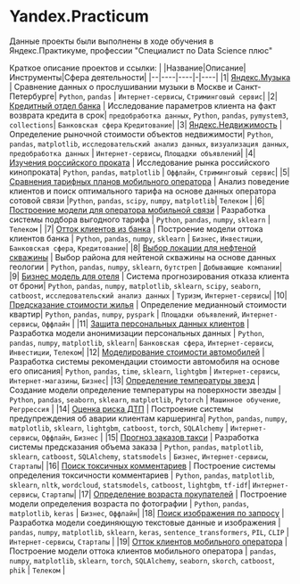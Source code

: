 # Yandex.Practicum

Данные проекты были выполнены в ходе обучения в Яндекс.Практикуме, профессии "Специалист по Data Science плюс"

Краткое описание проектов и ссылки:
| |Название|Описание|Инструменты|Сфера деятельности|
|--|----|----|-|----|
|1| [Яндекс.Музыка](https://github.com/Dmitriysind/Yandex.Practicum/tree/main/01_music) | Сравнение данных о прослушивании музыки в Москве и Санкт-Петербурге| `Python`, `pandas` | `Интернет-сервисы`, `Стриминговый сервис`|
|2| [Кредитный отдел банка](https://github.com/Dmitriysind/Yandex.Practicum/tree/main/02_credit_bank) | Исследование параметров клиента на факт возврата кредита в срок| `предобработка данных`, `Python`, `pandas`, `pymystem3`, `collections`| `Банковская сфера` `Кредитование`|
|3| [Яндекс.Недвижимость](https://github.com/Dmitriysind/Yandex.Practicum/tree/main/03_yandex_real_estate) | Определение рыночной стоимости объектов недвижимости| `Python`, `pandas`, `matplotlib`, `исследовательский анализ данных`, `визуализация данных`, `предобработка данных`  | `Интернет-сервисы`, `Площадки объявлений`|
|4| [Изучения российского проката](https://github.com/Dmitriysind/Yandex.Practicum/tree/main/04_russian_movies) | Исследование рынка российского кинопроката| `Python`, `pandas`, `matplotlib` | `Оффлайн`, `Стриминговый сервис`|
|5| [Сравнения тарифных планов мобильного оператора](https://github.com/Dmitriysind/Yandex.Practicum/tree/main/05_mobile_tariff_plans) | Анализ поведение клиентов и поиск оптимального тарифа на основе данных оператора сотовой связи |`Python`, `pandas`, `scipy`, `numpy`, `matplotlib`| `Телеком` |
|6| [Построение модели для оператора мобильной связи](https://github.com/Dmitriysind/Yandex.Practicum/tree/main/06_mobile_model) | Разработка системы подбора выгодного тарифа | `Python`, `pandas`, `numpy`, `sklearn` | `Телеком` |
|7| [Отток клиентов из банка](https://github.com/Dmitriysind/Yandex.Practicum/tree/main/07_bank_customer_churn) | Построение модели оттока клиентов банка | `Python`, `pandas`, `numpy`, `sklearn` | `Бизнес`, `Инвестиции`, `Банковская сфера`, `Кредитование`|
|8| [Выбор локации для нефтеной скважины](https://github.com/Dmitriysind/Yandex.Practicum/tree/main/08_oil_location) | Выбор района для нейтеной скважины на основе данных геологии | `Python`, `pandas`, `numpy`, `sklearn`, `бутстреп` | `Добывающие компании`|
|9| [Бизнес модель для отеля](https://github.com/Dmitriysind/Yandex.Practicum/tree/main/09_booking_cancelation) | Система прогнозирования отказа клиента от брони| `Python`, `pandas`, `numpy`, `matplotlib`, `sklearn`, `scipy`, `seaborn`, `catboost`, `исследовательский анализ данных` | `Туризм`, `Интернет-сервисы`|
|10| [Предсказание стоимости жилья](https://github.com/Dmitriysind/Yandex.Practicum/tree/main/10_housing_prises) | Определение медианноый стоимости квартир| `Python`, `pandas`, `numpy`, `pyspark` |  `Площадки объявлений`, `Интернет-сервисы`, `Оффлайн` |
|11| [Защита персональных данных клиентов](https://github.com/Dmitriysind/Yandex.Practicum/tree/main/11_personal_data_security) | Разработка модели анонимизации персональных данных | `Python`, `pandas`, `numpy`, `matplotlib`, `sklearn`| `Банковская сфера`, `Интернет-сервисы`, `Инвестиции`, `Телеком`|
|12| [Моделирование стоимости автомобилей](https://github.com/Dmitriysind/Yandex.Practicum/tree/main/12_vehicle_prices) | Разработка системы рекомендации стоимости автомобиля на основе его описания| `Python`, `pandas`, `time`, `sklearn`, `lightgbm` | `Интернет-сервисы`, `Интернет-магазины`, `Бизнес`|
|13| [Определение температуры звезд](https://github.com/Dmitriysind/Yandex.Practicum/tree/main/13_star_temperature) | Создание модели определение температуры на поверхности звезды | `Python`, `pandas`, `seaborn`, `sklearn`, `matplotlib`, `Pytorch` | `Машинное обучение`, `Регррессия` |
|14| [Оценка риска ДТП](https://github.com/Dmitriysind/Yandex.Practicum/tree/main/14_car_accident) | Построение системы предупреждения об аварии клиентам каршеринга| `Python`, `pandas`, `numpy`, `matplotlib`, `sklearn`, `lightgbm`, `catboost`, `torch`, `SQLAlchemy`  | `Интернет-сервисы`, `Оффлайн`, `Бизнес` |
|15| [Прогноз заказов такси](https://github.com/Dmitriysind/Yandex.Practicum/tree/main/15_taxi_forecast) | Разработка системы предсказания объема заказа | `Python`, `pandas`, `matplotlib`, `sklearn`, `catboost`, `SQLAlchemy`, `statsmodels` | `Бизнес`, `Интернет-сервисы`, `Стартапы`|
|16| [Поиск токсичных комментариев](https://github.com/Dmitriysind/Yandex.Practicum/tree/main/16_toxic_comments) | Построение системы определения токсичности комментариев | `Python`, `pandas`, `matplotlib`, `sklearn`, `nltk`, `wordcloud`, `statsmodels`, `catboost`, `lightgbm`, `tf-idf`| `Интернет-сервисы`, `Стартапы`|
|17| [Определение возраста покупателей](https://github.com/Dmitriysind/Yandex.Practicum/tree/main/17_age_determination) | Построение модели определения возраста по фотографии | `Python`, `pandas`, `matplotlib`, `keras` | `Бизнес`, `Оффлайн`|
|18| [Поиск изображения по запросу](https://github.com/Dmitriysind/Yandex.Practicum/tree/main/18_pic_text_pairs) | Разработка модели соединяющую текстовые данные и изображения | `pandas`, `numpy`, `matplotlib`, `sklearn`, `keras`, `sentence_transformers`, `PIL`, `CLIP` | `Интернет-сервисы`, `Стартапы` |
|19| [Отток клиентов мобильного оператора](https://github.com/Dmitriysind/Yandex.Practicum/tree/main/19_telecom_churn) | Построение модели оттока клиентов мобильного оператора | `pandas`, `numpy`, `matplotlib`, `sklearn`, `torch`, `SQLAlchemy`, `seaborn`, `skorch`, `catboost`, `phik` | `Телеком` |
